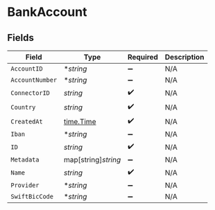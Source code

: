 # BankAccount


## Fields

| Field                                     | Type                                      | Required                                  | Description                               |
| ----------------------------------------- | ----------------------------------------- | ----------------------------------------- | ----------------------------------------- |
| `AccountID`                               | **string*                                 | :heavy_minus_sign:                        | N/A                                       |
| `AccountNumber`                           | **string*                                 | :heavy_minus_sign:                        | N/A                                       |
| `ConnectorID`                             | *string*                                  | :heavy_check_mark:                        | N/A                                       |
| `Country`                                 | *string*                                  | :heavy_check_mark:                        | N/A                                       |
| `CreatedAt`                               | [time.Time](https://pkg.go.dev/time#Time) | :heavy_check_mark:                        | N/A                                       |
| `Iban`                                    | **string*                                 | :heavy_minus_sign:                        | N/A                                       |
| `ID`                                      | *string*                                  | :heavy_check_mark:                        | N/A                                       |
| `Metadata`                                | map[string]*string*                       | :heavy_minus_sign:                        | N/A                                       |
| `Name`                                    | *string*                                  | :heavy_check_mark:                        | N/A                                       |
| `Provider`                                | **string*                                 | :heavy_minus_sign:                        | N/A                                       |
| `SwiftBicCode`                            | **string*                                 | :heavy_minus_sign:                        | N/A                                       |